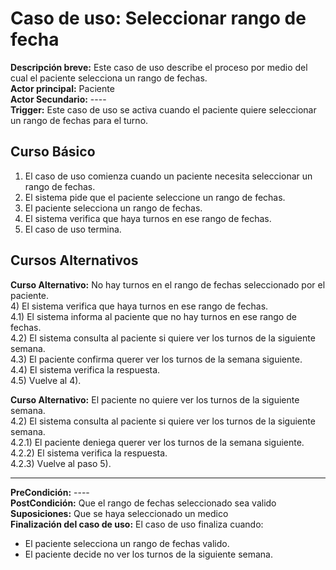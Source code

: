 ﻿Caso de uso: Seleccionar rango de fecha
================================
**Descripción breve:** Este caso de uso describe el proceso por medio del cual el paciente selecciona un rango de fechas.   
**Actor principal:** Paciente  
**Actor Secundario:** ----  
**Trigger:** Este caso de uso se activa cuando el paciente quiere seleccionar un rango de fechas para el turno.

Curso Básico
----------------------
1) El caso de uso comienza cuando un paciente necesita seleccionar un rango de fechas.  
2) El sistema pide que el paciente seleccione un rango de fechas.  
3) El paciente selecciona un rango de fechas.  
4) El sistema verifica que haya turnos en ese rango de fechas.
5) El caso de uso termina.

Cursos Alternativos
----------------------
**Curso Alternativo:** No hay turnos en el rango de fechas seleccionado por el paciente.  
4) El sistema verifica que haya turnos en ese rango de fechas.  
4.1) El sistema informa al paciente que no hay turnos en ese rango de fechas.  
4.2) El sistema consulta al paciente si quiere ver los turnos de la siguiente semana.  
4.3) El paciente confirma querer ver los turnos de la semana siguiente.  
4.4) El sistema verifica la respuesta.  
4.5) Vuelve al 4).  
  
**Curso Alternativo:** El paciente no quiere ver los turnos de la siguiente semana.  
4.2) El sistema consulta al paciente si quiere ver los turnos de la siguiente semana.  
4.2.1) El paciente deniega querer ver los turnos de la semana siguiente.  
4.2.2) El sistema verifica la respuesta.  
4.2.3) Vuelve al paso 5).  

----------------------
**PreCondición:** ----  
**PostCondición:** Que el rango de fechas seleccionado sea valido  
**Suposiciones:** Que se haya seleccionado un medico  
**Finalización del caso de uso:** El caso de uso finaliza cuando:  

 - El paciente selecciona un rango de fechas valido.
 - El paciente decide no ver los turnos de la siguiente semana.